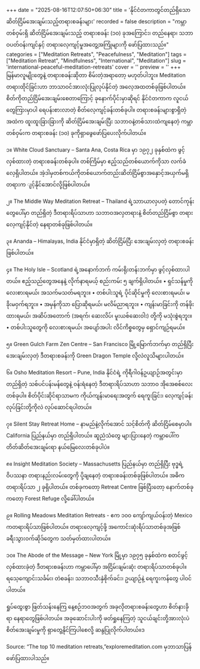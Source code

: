 +++
date = "2025-08-16T12:07:50+06:30"
title = 'နိုင်ငံတကာတွင်တည်ရှိသောဆိတ်ငြိမ်အေးချမ်းသည့်တရားစခန်းများ'
recorded = false
description = "ကမ္ဘာတစ်ဝှမ်းရှိ ဆိတ်ငြိမ်အေးချမ်းသည့် တရားစခန်း (၁၀) ခုအကြောင်း၊ တည်နေရာ၊ သဘာဝပတ်ဝန်းကျင်နှင့် တရားလေ့ကျင့်မှုအတွေ့အကြုံများကို ဖော်ပြထားသည်။"
categories = ["Meditation Retreats", "Peacefulness", "Meditation"]
tags = ["Meditation Retreat", "Mindfulness", "International", "Meditation"]
slug = 'international-peaceful-meditation-retreats'
cover = ''
preview = ''
+++
မြန်မာလူမျိုးတွေနဲ့ တရားစခန်းဆိုတာ စိမ်းတဲ့အရာတော့ မဟုတ်ပါဘူး။ Meditation တရားထိုင်ခြင်းဟာ ဘာသာဝင်အားလုံးပြုလုပ်နိုင်တဲ့ အလေ့အထတစ်ခုဖြစ်ပါတယ်။ စိတ်ကိုတည်ငြိမ်အေးချမ်းစေတာကြောင့် ခုနောက်ပိုင်းမှာဆိုရင် နိုင်ငံတကာက လူငယ်တွေကြားမှာပါ ရေပန်းစားလာတဲ့ စိတ်လေ့ကျင့်ခန်းတစ်ခုပါ။ တရားစခန်းများစွာရှိတဲ့အထဲက ထူးထူးခြားခြားကို ဆိတ်ငြိမ်အေးချမ်းပြီး သဘာဝနဲ့တစ်သားထဲကျနေတဲ့ ကမ္ဘာတစ်ဝှမ်းက တရားစခန်း (၁၀) ခုကိုရှာဖွေဖော်ပြပေးလိုက်ပါတယ်။

၁။ White Cloud Sanctuary – Santa Ana, Costa Rica မှာ ၁၉၇၂ ခုနှစ်ထဲက ဖွင့်လှစ်ထားတဲ့ တရားစခန်းတစ်ခုပါ။ တစ်ကြိမ်မှာ ဧည့်သည်တစ်ယောက်ကိုသာ လက်ခံလေ့ရှိပါတယ်။ အဲ့ဒါမှတစ်ကယ်ကိုတစ်ယောက်တည်းဆိတ်ငြိမ်စွာအနှောင့်အယှက်မရှိတရားက ျင့်နိုင်အောင်လို့ဖြစ်ပါတယ်။

၂။ The Middle Way Meditation Retreat – Thailand ရဲ့သာာယာလှပတဲ့ တောင်ကုန်းတွေပေါ်မှာ တည်ရှိတဲ့ ဒီတရားရိပ်သာဟာ သဘာဝအလှတရားနဲ့ စိတ်တည်ငြိမ်စွာ တရားလေ့ကျင့်နိုင်တဲ့ နေရာတစ်ခုဖြစ်ပါတယ်။

၃။ Ananda – Himalayas, India နိုင်ငံမှာရှိတဲ့ ဆိတ်ငြိမ်ပြီး အေးချမ်းလှတဲ့ တရားစခန်းဖြစ်ပါတယ်။

၄။ The Holy Isle – Scotland ရဲ့အနောက်ဘက် ကမ်းရိုးတန်းဘက်မှာ ဖွင့်လှစ်ထားပါတယ်။ ဧည့်သည်တွေအနေနဲ့ လိုက်နာရမယ့် စည်းကမ်း ၅ ချက်ရှိပါတယ်။
• ရှင်သန်မှုကို လေးစားရမယ်၊ အသက်မသတ်မရဘူး။
• တစ်ပါးသူရဲ့ ပိုင်ဆိုင်မှုကို လေးစားရမယ်၊ မခိုးမဝှက်ရဘူး။
• အမှန်ကိုသာ ပြောဆိုရမယ်၊ မလိမ်ညာရဘူး။
• ကျန်းမာခြင်းကို တန်ဖိုးထားရမယ်၊ အဆိပ်အတောက် (အရက်၊ ဆေးလိပ်၊ မူးယစ်ဆေးဝါး) တို့ကို မသုံးစွဲရဘူး။
• တစ်ပါးသူတွေကို လေးစားရမယ်၊ အပျော်အပါး လိင်ကိစ္စတွေမှ ရှောင်ကျဉ်ရမယ်။

၅။ Green Gulch Farm Zen Centre – San Francisco မြို့မြောက်ဘက်မှာ တည်ရှိပြီး အေးချမ်းလှတဲ့ ဒီတရားစခန်းကို Green Dragon Temple လို့လဲလူသိများပါတယ်။

၆။ Osho Meditation Resort – Pune, India နိုင်ငံရဲ့ ကိုရီဂါဝန်ဥယျာဉ်အတွင်းမှာ တည်ရှိတဲ့ သစ်ပင်ပန်းမန်တွေနဲ့ ဝန်းရံနေတဲ့ ဒီတရားရိပ်သာဟာ သဘာဝ အိုအေစစ်လေးတစ်ခုပါ။ စိတ်ပိုင်းဆိုင်ရာသာမက ကိုယ်ကျန်းမာရေးအတွက် ရေကူးခြင်း၊ လေ့ကျင့်ခန်းလုပ်ခြင်းတို့ကိုလဲ လုပ်ဆောင်ရပါတယ်။

၇။ Silent Stay Retreat Home – နာမည်နဲ့လိုက်အောင် သင့်စိတ်ကို ဆိတ်ငြိမ်စေမှာပါ။ California ပြည်နယ်မှာ တည်ရှိပါတယ်။ ဆူညံသံတွေ များပြားနေတဲ့ ကမ္ဘာပေါ်က တိတ်ဆိတ်အေးချမ်းရာ နယ်မြေလေးတစ်ခုပါပဲ။

၈။ Insight Meditation Society – Massachusetts ပြည်နယ်မှာ တည်ရှိပြီး ဗုဒ္ဓရဲ့ ဝိပဿနာ တရားနည်းလမ်းတွေကို ပို့ချနေတဲ့ တရားစခန်းတစ်ခုဖြစ်ပါတယ်။ အဓိကတရားရိပ်သာ ၂ ခုရှိပါတယ်။ တစ်ခုကတော့ Retreat Centre ဖြစ်ပြီးတော့ နောက်တစ်ခုကတော့ Forest Refuge လို့ခေါ်ပါတယ်။

၉။ Rolling Meadows Meditation Retreats - ဧက ၁၀၀ ကျော်ကျယ်ဝန်းတဲ့ Mexico ကတရားရိပ်သာဖြစ်ပါတယ်။ တရားလေ့ကျင့်ဖို့ အကောင်းဆုံးရိပ်သာတစ်ခုအဖြစ် ခရီးသွားဝက်ဆိုဒ်တွေက သတ်မှတ်ထားပါတယ်။

၁၀။ The Abode of the Message – New York မြို့မှာ ၁၉၇၅ ခုနှစ်ထဲက စတင်ဖွင့်လှစ်ထားခဲ့တဲ့ ဒီတရားစခန်းဟာ ကမ္ဘာပေါ်မှာ အငြိမ်းချမ်းဆုံး တရားရိပ်သာတစ်ခုပါ။ ရသေ့ကျောင်းသင်္ခမ်း၊ တဲစခန်း၊ သဘာဝသီးနှံစိုက်ခင်း၊ ဥယျာဉ်နဲ့ ရေကူးကန်တွေ ပါဝင်ပါတယ်။

ရှုပ်ထွေးစွာ ဖြတ်သန်းနေကြ နေ့စဉ်ဘဝအတွက် အခုလိုတရားစခန်းတွေဟာ စိတ်နားခိုရာ နေရာတွေဖြစ်ပါတယ်။ အခုဆောင်းပါးကို ဖတ်ရှုနေကြတဲ့ သူငယ်ချင်းတို့အားလုံးပဲ စိတ်အေးချမ်းမှုကို ရှာတွေ့နိုင်ကြပါစေလို့ ဆန္ဒပြုလိုက်ပါတယ်။ဒ

Source: “The top 10 meditation retreats,”exploremeditation.com မှဘာသာပြန်ဖော်ပြထားပါသည်။